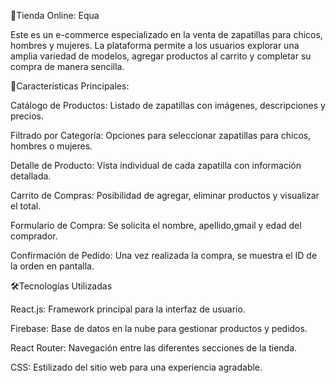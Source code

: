 🛒Tienda Online: Equa

Este es un e-commerce especializado en la venta de zapatillas para chicos, hombres y mujeres. La plataforma permite a los usuarios explorar una amplia variedad de modelos, agregar productos al carrito y completar su compra de manera sencilla.

📌Características Principales:

Catálogo de Productos: Listado de zapatillas con imágenes, descripciones y precios.

Filtrado por Categoría: Opciones para seleccionar zapatillas para chicos, hombres o mujeres.

Detalle de Producto: Vista individual de cada zapatilla con información detallada.

Carrito de Compras: Posibilidad de agregar, eliminar productos y visualizar el total.

Formulario de Compra: Se solicita el nombre, apellido,gmail y edad del comprador.

Confirmación de Pedido: Una vez realizada la compra, se muestra el ID de la orden en pantalla.

🛠️Tecnologías Utilizadas

React.js: Framework principal para la interfaz de usuario.

Firebase: Base de datos en la nube para gestionar productos y pedidos.

React Router: Navegación entre las diferentes secciones de la tienda.

CSS: Estilizado del sitio web para una experiencia agradable.
